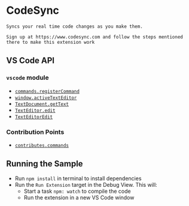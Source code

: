 # CodeSync

	Syncs your real time code changes as you make them. 

	Sign up at https://www.codesync.com and follow the steps mentioned there to make this extension work

## VS Code API

### `vscode` module

- [`commands.registerCommand`](https://code.visualstudio.com/api/references/vscode-api#commands.registerCommand)
- [`window.activeTextEditor`](https://code.visualstudio.com/api/references/vscode-api#window.activeTextEditor)
- [`TextDocument.getText`](https://code.visualstudio.com/api/references/vscode-api#TextDocument.getText)
- [`TextEditor.edit`](https://code.visualstudio.com/api/references/vscode-api#TextEditor.edit)
- [`TextEditorEdit`](https://code.visualstudio.com/api/references/vscode-api#TextEditorEdit)

### Contribution Points

- [`contributes.commands`](https://code.visualstudio.com/api/references/contribution-points#contributes.commands)

## Running the Sample

- Run `npm install` in terminal to install dependencies
- Run the `Run Extension` target in the Debug View. This will:
	- Start a task `npm: watch` to compile the code
	- Run the extension in a new VS Code window
